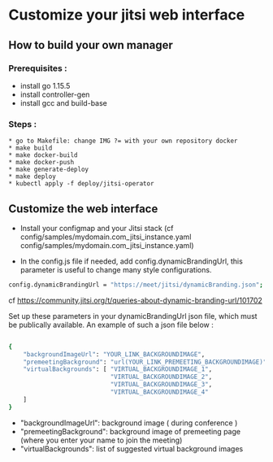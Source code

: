 # Customize your jitsi web interface

## How to build your own manager

### Prerequisites : 
- install go 1.15.5
- install controller-gen
- install gcc and build-base

### Steps :

    * go to Makefile: change IMG ?= with your own repository docker 
    * make build
    * make docker-build
    * make docker-push 
    * make generate-deploy
    * make deploy
    * kubectl apply -f deploy/jitsi-operator
    


## Customize the web interface

- Install your configmap and your Jitsi stack (cf config/samples/mydomain.com_jitsi_instance.yaml  config/samples/mydomain.com_jitsi_instance.yaml)

- In the config.js file if needed, add config.dynamicBrandingUrl, this parameter is useful to change many style configurations.

```bash
config.dynamicBrandingUrl = "https://meet/jitsi/dynamicBranding.json";
```
cf https://community.jitsi.org/t/queries-about-dynamic-branding-url/101702

Set up these parameters in your dynamicBrandingUrl json file, which must be publically available.
An example of such a json file below :

```bash

{
	"backgroundImageUrl": "YOUR_LINK_BACKGROUNDIMAGE",
	"premeetingBackground": "url(YOUR_LINK_PREMEETING_BACKGROUNDIMAGE)",
	"virtualBackgrounds": [ "VIRTUAL_BACKGROUNDIMAGE_1", 
							"VIRTUAL_BACKGROUNDIMAGE_2",
							"VIRTUAL_BACKGROUNDIMAGE_3",
							"VIRTUAL_BACKGROUNDIMAGE_4"
	]
}


```
* "backgroundImageUrl": background image ( during conference )
* "premeetingBackground": background image of premeeting page (where you enter your name to join the meeting)
* "virtualBackgrounds": list of suggested virtual background images 


